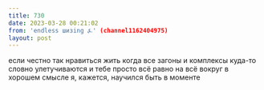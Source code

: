 ```yaml
---
title: 730
date: 2023-03-28 00:21:02
from: 'endless шизing ⍼' (channel1162404975)
layout: post
---
```


если честно так нравиться жить когда все загоны и комплексы куда-то словно улетучиваются и тебе просто всё равно на всё вокруг в хорошем смысле
я, кажется, научился быть в моменте

